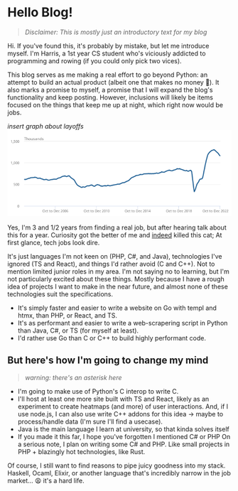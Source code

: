 <h1>Hello Blog!</h1>
<blockquote>
<p><em>Disclaimer: This is mostly just an introductory text for my blog</em></p>
</blockquote>
<p>Hi. If you've found this, it's probably by mistake, but let me introduce myself. I'm Harris, a 1st year CS student who's viciously addicted to programming and rowing (if you could only pick two vices).</p>
<p>This blog serves as me making a real effort to go beyond Python: an attempt to build an actual product (albeit one that makes no money 🙁). It also marks a promise to myself, a promise that I will expand the blog's functionality and keep posting. However, inclusions will likely be items focused on the things that keep me up at night, which right now would be jobs.</p>
<p><em>insert graph about layoffs</em>
<img src="/images/uk-vacancies-2023.png" alt="UK Vacancies 2023"></p>
<p>Yes, I'm 3 and 1/2 years from finding a real job, but after hearing talk about this for a year. Curiosity got the better of me and <a href="https://uk.indeed.com/jobs?q=software+developer&amp;l=United+Kingdom">indeed</a> killed this cat; At first glance, tech jobs look dire.</p>
<p>It's just languages I'm not keen on (PHP, C#, and Java), technologies I've ignored (TS and React), and things I'd rather avoid (C and C++). Not to mention limited junior roles in my area.
I'm not saying no to learning, but I'm not particularly excited about these things. Mostly because I have a rough idea of projects I want to make in the near future, and almost none of these technologies suit the specifications.</p>
<ul>
<li>It's simply faster and easier to write a website on Go with templ and htmx, than PHP, or React, and TS.</li>
<li>It's as performant and easier to write a web-scrapering script in Python than Java, C#, or TS (for myself at least).</li>
<li>I'd rather use Go than C or C++ to build highly performant code.</li>
</ul>
<h2>But here's how I'm going to change my mind</h2>
<blockquote>
<p><em>warning: there's an asterisk here</em></p>
</blockquote>
<ul>
<li>I'm going to make use of Python's C interop to write C.</li>
<li>I'll host at least one more site built with TS and React, likely as an experiment to create heatmaps (and more) of user interactions. And, if I use node.js, I can also use write C++ addons for this idea -&gt; maybe to process/handle data (I'm sure I'll find a usecase).</li>
<li>Java is the main language I learn at university, so that kinda solves itself</li>
<li>If you made it this far, I hope you've forgotten I mentioned C# or PHP
On a serious note, I plan on writing some C# and PHP. Like small projects in PHP + blazingly hot technologies, like Rust.</li>
</ul>
<p>Of course, I still want to find reasons to pipe juicy goodness into my stack. Haskell, Ocaml, Elixir, or another language that's incredibly narrow in the job market... 😩 it's a hard life.</p>
